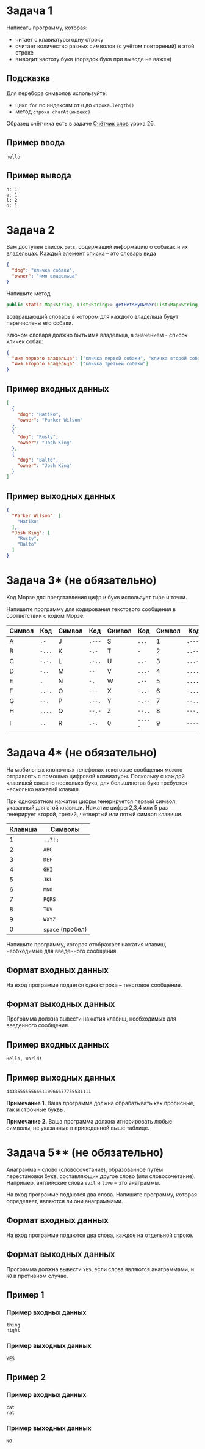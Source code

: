 # Задача 1

Написать программу, которая:
- читает с клавиатуры одну строку
- считает количество разных символов (с учётом повторений) в этой строке
- выводит частоту букв (порядок букв при выводе не важен)

## Подсказка
Для перебора символов используйте:
- цикл `for` по индексам от `0` до `строка.length()`
- метод `строка.charAt(индекс)`

Образец счётчика есть в задаче [Счётчик слов](https://github.com/ait-tr/cohort24/blob/main/basic_programming/lesson_26/code/dicts/src/Task2WordCounter.java) урока 26.

## Пример ввода
```
hello
```

## Пример вывода
```
h: 1
e: 1
l: 2
o: 1
```

# Задача 2

Вам доступен список `pets`, содержащий информацию о собаках и их владельцах.  Каждый элемент списка – это словарь вида
```json
{
  "dog": "кличка собаки",
  "owner": "имя владельца"
}
```

Напишите метод
```java
public static Map<String, List<String>> getPetsByOwner(List<Map<String, String>> pets)
```
возвращающий словарь в котором для каждого владельца будут перечислены его собаки.

Ключом словаря должно быть имя владельца, а значением - список кличек собак:
```json
{
  "имя первого владельца": ["кличка первой собаки", "кличка второй собаки"],
  "имя второго владельца": ["кличка третьей собаки"]
}
```

## Пример входных данных
```json
[
  {
    "dog": "Hatiko",
    "owner": "Parker Wilson"
  },
  {
    "dog": "Rusty",
    "owner": "Josh King"
  },
  {
    "dog": "Balto",
    "owner": "Josh King"
  }
]
```

## Пример выходных данных
```json
{
  "Parker Wilson": [
    "Hatiko"
  ],
  "Josh King": [
    "Rusty",
    "Balto"
  ]
}
```

# Задача 3* (не обязательно)

Код Морзе для представления цифр и букв использует тире и точки.

Напишите программу для кодирования текстового сообщения в соответствии с кодом Морзе.

| Символ | Код | Символ | Код | Символ | Код | Символ | Код |
| --- | --- | --- | --- | --- | --- | --- | --- |
| A | `.-` | J | `.---` | S | `...` | 1 | `.----` |
| B | `-...` | K | `-.-` | T | `-` | 2 | `..---` |
| C | `-.-.` | L | `.-..` | U | `..-` | 3 | `...--` |
| D | `-..` | M | `--` | V | `...-` | 4 | `....-` |
| E | `.` | N | `-.` | W | `.--` | 5 | `.....` |
| F | `..-.` | O | `---` | X | `-..-` | 6 | `-....` |
| G | `--.` | P | `.--.` | Y | `-.--` | 7 | `--...` |
| H | `....` | Q | `--.-` | Z | `--..` | 8 | `---..` |
| I | `..` | R | `.-.` | 0 | `-----` | 9 | `----.` |

# Задача 4* (не обязательно)

На мобильных кнопочных телефонах текстовые сообщения можно отправлять с помощью цифровой клавиатуры. Поскольку с каждой клавишей связано несколько букв, для большинства букв требуется несколько нажатий клавиш.

При однократном нажатии цифры генерируется первый символ, указанный для этой клавиши. Нажатие цифры 2,3,4 или 5 раз генерирует второй, третий, четвертый или пятый символ клавиши.

| Клавиша | Символы |
| --- | --- |
| 1 | `.,?!:` |
| 2 | `ABC` |
| 3 | `DEF` |
| 4 | `GHI` |
| 5 | `JKL` |
| 6 | `MNO` |
| 7 | `PQRS` |
| 8 | `TUV` |
| 9 | `WXYZ` |
| 0 | `space` (пробел) |

Напишите программу, которая отображает нажатия клавиш, необходимые для введенного сообщения.

## Формат входных данных
На вход программе подается одна строка – текстовое сообщение.

## Формат выходных данных
Программа должна вывести нажатия клавиш, необходимых для введенного сообщения.

## Пример входных данных
```
Hello, World!
```

## Пример выходных данных
```
4433555555666110966677755531111
```

**Примечание 1.** Ваша программа должна обрабатывать как прописные, так и строчные буквы.

**Примечание 2.** Ваша программа должна игнорировать любые символы, не указанные в приведенной выше таблице.

# Задача 5** (не обязательно)

Анаграмма – слово (словосочетание), образованное путём перестановки букв, составляющих другое слово (или словосочетание). Например, английские слова `evil` и `live` – это анаграммы.

На вход программе подаются два слова. Напишите программу, которая определяет, являются ли они анаграммами.

## Формат входных данных
На вход программе подаются два слова, каждое на отдельной строке.

## Формат выходных данных
Программа должна вывести `YES`, если слова являются анаграммами, и `NO` в противном случае.

## Пример 1
### Пример входных данных
```
thing
night
```

### Пример выходных данных
```
YES
```

## Пример 2
### Пример входных данных
```
cat
rat
```

### Пример выходных данных
```
NO
```
